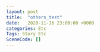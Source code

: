 ```yaml
---
layout: post
title:  "others_test"
date:   2020-11-16 23:00:00 +0000
categories: Etc
Tags: Story Etc
SceneCode: []
---
```

